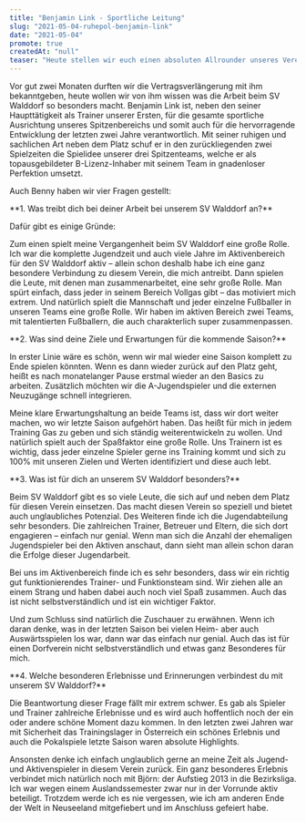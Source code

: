 ```yaml
---
title: "Benjamin Link - Sportliche Leitung"
slug: "2021-05-04-ruhepol-benjamin-link"
date: "2021-05-04"
promote: true
createdAt: "null"
teaser: "Heute stellen wir euch einen absoluten Allrounder unseres Vereins vor!"
---
```

<p class="MsoNoSpacing">Vor gut zwei Monaten durften wir die Vertragsverlängerung mit ihm bekanntgeben, heute wollen wir von ihm wissen was die Arbeit beim SV Walddorf so besonders macht. Benjamin Link ist, neben den seiner Haupttätigkeit als Trainer unserer Ersten, für die gesamte sportliche Ausrichtung unseres Spitzenbereichs und somit auch für die hervorragende Entwicklung der letzten zwei Jahre verantwortlich. Mit seiner ruhigen und sachlichen Art neben dem Platz schuf er in den zurückliegenden zwei Spielzeiten die Spielidee unserer drei Spitzenteams, welche er als topausgebildeter B-Lizenz-Inhaber mit seinem Team in gnadenloser Perfektion umsetzt.


<p class="MsoNoSpacing"> 


<p class="MsoNoSpacing">Auch Benny haben wir vier Fragen gestellt:


<p class="MsoNoSpacing">**1. Was treibt dich bei deiner Arbeit bei unserem SV Walddorf an?**


<p class="MsoNoSpacing">Dafür gibt es einige Gründe:


<p class="MsoNoSpacing">Zum einen spielt meine Vergangenheit beim SV Walddorf eine große Rolle. Ich war die komplette Jugendzeit und auch viele Jahre im Aktivenbereich für den SV Walddorf aktiv – allein schon deshalb habe ich eine ganz besondere Verbindung zu diesem Verein, die mich antreibt. Dann spielen die Leute, mit denen man zusammenarbeitet, eine sehr große Rolle. Man spürt einfach, dass jeder in seinem Bereich Vollgas gibt – das motiviert mich extrem. Und natürlich spielt die Mannschaft und jeder einzelne Fußballer in unseren Teams eine große Rolle. Wir haben im aktiven Bereich zwei Teams, mit talentierten Fußballern, die auch charakterlich super zusammenpassen.


<p class="MsoNoSpacing"> 


<p class="MsoNoSpacing">**2. Was sind deine Ziele und Erwartungen für die kommende Saison?**


<p class="MsoNoSpacing">In erster Linie wäre es schön, wenn wir mal wieder eine Saison komplett zu Ende spielen könnten. Wenn es dann wieder zurück auf den Platz geht, heißt es nach monatelanger Pause erstmal wieder an den Basics zu arbeiten. Zusätzlich möchten wir die A-Jugendspieler und die externen Neuzugänge schnell integrieren.


<p class="MsoNoSpacing">Meine klare Erwartungshaltung an beide Teams ist, dass wir dort weiter machen, wo wir letzte Saison aufgehört haben. Das heißt für mich in jedem Training Gas zu geben und sich ständig weiterentwickeln zu wollen. Und natürlich spielt auch der Spaßfaktor eine große Rolle. Uns Trainern ist es wichtig, dass jeder einzelne Spieler gerne ins Training kommt und sich zu 100% mit unseren Zielen und Werten identifiziert und diese auch lebt.


<p class="MsoNoSpacing"> 


<p class="MsoNoSpacing">**3. Was ist für dich an unserem SV Walddorf besonders?**


<p class="MsoNoSpacing">Beim SV Walddorf gibt es so viele Leute, die sich auf und neben dem Platz für diesen Verein einsetzen. Das macht diesen Verein so speziell und bietet auch unglaubliches Potenzial. Des Weiteren finde ich die Jugendabteilung sehr besonders. Die zahlreichen Trainer, Betreuer und Eltern, die sich dort engagieren – einfach nur genial. Wenn man sich die Anzahl der ehemaligen Jugendspieler bei den Aktiven anschaut, dann sieht man allein schon daran die Erfolge dieser Jugendarbeit.


<p class="MsoNoSpacing">Bei uns im Aktivenbereich finde ich es sehr besonders, dass wir ein richtig gut funktionierendes Trainer- und Funktionsteam sind. Wir ziehen alle an einem Strang und haben dabei auch noch viel Spaß zusammen. Auch das ist nicht selbstverständlich und ist ein wichtiger Faktor.


<p class="MsoNoSpacing">Und zum Schluss sind natürlich die Zuschauer zu erwähnen. Wenn ich daran denke, was in der letzten Saison bei vielen Heim- aber auch Auswärtsspielen los war, dann war das einfach nur genial.  Auch das ist für einen Dorfverein nicht selbstverständlich und etwas ganz Besonderes für mich.


<p class="MsoNoSpacing"> 


<p class="MsoNoSpacing">**4. Welche besonderen Erlebnisse und Erinnerungen verbindest du mit unserem SV Walddorf?**


<p class="MsoNoSpacing">Die Beantwortung dieser Frage fällt mir extrem schwer. Es gab als Spieler und Trainer zahlreiche Erlebnisse und es wird auch hoffentlich noch der ein oder andere schöne Moment dazu kommen. In den letzten zwei Jahren war mit Sicherheit das Trainingslager in Österreich ein schönes Erlebnis und auch die Pokalspiele letzte Saison waren absolute Highlights.


<p class="MsoNoSpacing">Ansonsten denke ich einfach unglaublich gerne an meine Zeit als Jugend- und Aktivenspieler in diesem Verein zurück. Ein ganz besonderes Erlebnis verbindet mich natürlich noch mit Björn: der Aufstieg 2013 in die Bezirksliga. Ich war wegen einem Auslandssemester zwar nur in der Vorrunde aktiv beteiligt. Trotzdem werde ich es nie vergessen, wie ich am anderen Ende der Welt in Neuseeland mitgefiebert und im Anschluss gefeiert habe.


<p class="MsoNoSpacing"> 


<p class="MsoNoSpacing"> 

